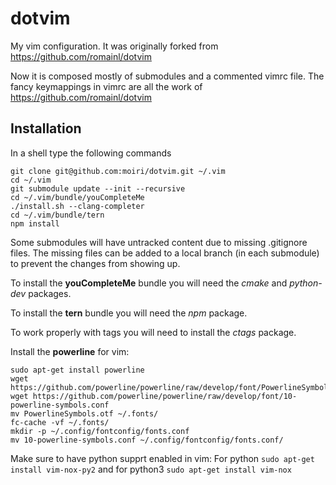 dotvim
======

My vim configuration. It was originally forked from
https://github.com/romainl/dotvim

Now it is composed mostly of submodules and a commented vimrc file. The fancy
keymappings in vimrc are all the work of https://github.com/romainl/dotvim

Installation
------------
In a shell type the following commands

    git clone git@github.com:moiri/dotvim.git ~/.vim
    cd ~/.vim
    git submodule update --init --recursive
    cd ~/.vim/bundle/youCompleteMe
    ./install.sh --clang-completer
    cd ~/.vim/bundle/tern
    npm install

Some submodules will have untracked content due to missing .gitignore files. The
missing files can be added to a local branch (in each submodule) to prevent the
changes from showing up.

To install the **youCompleteMe** bundle you will need the *cmake* and
*python-dev* packages.

To install the **tern** bundle you will need the *npm* package.

To work properly with tags you will need to install the *ctags* package.

Install the **powerline** for vim:

    sudo apt-get install powerline
    wget https://github.com/powerline/powerline/raw/develop/font/PowerlineSymbols.otf
    wget https://github.com/powerline/powerline/raw/develop/font/10-powerline-symbols.conf
    mv PowerlineSymbols.otf ~/.fonts/
    fc-cache -vf ~/.fonts/
    mkdir -p ~/.config/fontconfig/fonts.conf
    mv 10-powerline-symbols.conf ~/.config/fontconfig/fonts.conf/

Make sure to have python supprt enabled in vim:
For python `sudo apt-get install vim-nox-py2` and for python3 `sudo apt-get install vim-nox`
